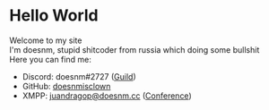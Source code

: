 # Hello World
Welcome to my site </br>
I'm doesnm, stupid shitcoder from russia which doing some bullshit </br>
Here you can find me:
* Discord: doesnm#2727 ([Guild](https://discord.gg/3WD4sbbMkn))
* GitHub: [doesnmisclown](https://github.com/doesnmisclown)
* XMPP: [juandragop@doesnm.cc](xmpp:juandragop@doesnm.cc) ([Conference](xmpp:russian-xmpp@conference.jabbers.one?join))

